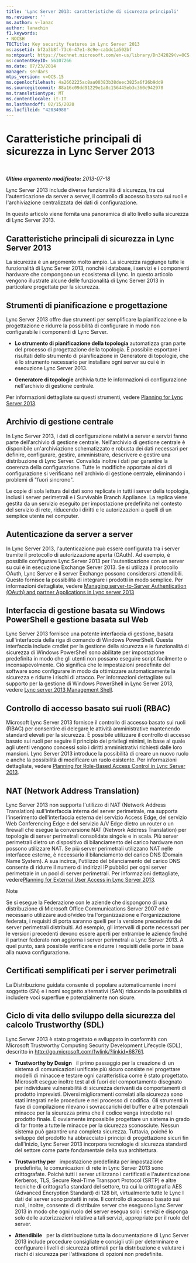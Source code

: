 ```yaml
---
title: 'Lync Server 2013: caratteristiche di sicurezza principali'
ms.reviewer: ''
ms.author: v-lanac
author: lanachin
f1.keywords:
- NOCSH
TOCTitle: Key security features in Lync Server 2013
ms:assetid: bf2a3b8f-73c6-47e1-8c9e-ca1dc1a502bf
ms:mtpsurl: https://technet.microsoft.com/en-us/library/Dn342829(v=OCS.15)
ms:contentKeyID: 56107266
ms.date: 07/23/2014
manager: serdars
mtps_version: v=OCS.15
ms.openlocfilehash: 4a2662225ac8aa00383b38deec3825a6f26b9dd9
ms.sourcegitcommit: 88a16c09dd91229e1a8c156445eb3c360c942978
ms.translationtype: MT
ms.contentlocale: it-IT
ms.lasthandoff: 02/15/2020
ms.locfileid: "42034988"
---
```

<div data-xmlns="http://www.w3.org/1999/xhtml">

<div class="topic" data-xmlns="http://www.w3.org/1999/xhtml" data-msxsl="urn:schemas-microsoft-com:xslt" data-cs="http://msdn.microsoft.com/">

<div data-asp="http://msdn2.microsoft.com/asp">

# <a name="key-security-features-in-lync-server-2013"></a>Caratteristiche principali di sicurezza in Lync Server 2013

</div>

<div id="mainSection">

<div id="mainBody">

<span> </span>

_**Ultimo argomento modificato:** 2013-07-18_

Lync Server 2013 include diverse funzionalità di sicurezza, tra cui l'autenticazione da server a server, il controllo di accesso basato sui ruoli e l'archiviazione centralizzata dei dati di configurazione.

In questo articolo viene fornita una panoramica di alto livello sulla sicurezza di Lync Server 2013.

<div>

## <a name="key-security-features-in-lync-server-2013"></a>Caratteristiche principali di sicurezza in Lync Server 2013

La sicurezza è un argomento molto ampio. La sicurezza raggiunge tutte le funzionalità di Lync Server 2013, nonché i database, i servizi e i componenti hardware che compongono un ecosistema di Lync. In questo articolo vengono illustrate alcune delle funzionalità di Lync Server 2013 in particolare progettate per la sicurezza.

<div>

## <a name="planning-and-design-tools"></a>Strumenti di pianificazione e progettazione

Lync Server 2013 offre due strumenti per semplificare la pianificazione e la progettazione e ridurre la possibilità di configurare in modo non configurabile i componenti di Lync Server.

  - **Lo strumento di pianificazione della topologia** automatizza gran parte del processo di progettazione della topologia. È possibile esportare i risultati dello strumento di pianificazione in Generatore di topologie, che è lo strumento necessario per installare ogni server su cui è in esecuzione Lync Server 2013.

  - **Generatore di topologie** archivia tutte le informazioni di configurazione nell'archivio di gestione centrale.

Per informazioni dettagliate su questi strumenti, vedere [Planning for Lync Server 2013](lync-server-2013-planning.md).

</div>

<div>

## <a name="central-management-store"></a>Archivio di gestione centrale

In Lync Server 2013, i dati di configurazione relativi a server e servizi fanno parte dell'archivio di gestione centrale. Nell'archivio di gestione centrale è disponibile un'archiviazione schematizzato e robusta dei dati necessari per definire, configurare, gestire, amministrare, descrivere e gestire una distribuzione di Lync Server. Convalida inoltre i dati per garantire la coerenza della configurazione. Tutte le modifiche apportate ai dati di configurazione si verificano nell'archivio di gestione centrale, eliminando i problemi di "fuori sincrono".

Le copie di sola lettura dei dati sono replicate in tutti i server della topologia, inclusi i server perimetrali e i Survivable Branch Appliance. La replica viene gestita da un servizio eseguito per impostazione predefinita nel contesto del servizio di rete, riducendo i diritti e le autorizzazioni a quelli di un semplice utente nel computer.

</div>

<div>

## <a name="server-to-server-authentication"></a>Autenticazione da server a server

In Lync Server 2013, l'autenticazione può essere configurata tra i server tramite il protocollo di autorizzazione aperta (OAuth). Ad esempio, è possibile configurare Lync Server 2013 per l'autenticazione con un server su cui è in esecuzione Exchange Server 2013. Se si utilizza il protocollo OAuth, Lync Server e il server Exchange possono considerarsi attendibili. Questo fornisce la possibilità di integrare i prodotti in modo semplice. Per informazioni dettagliate, vedere [Managing server-to-Server Authentication (OAuth) and partner Applications in Lync server 2013](lync-server-2013-managing-server-to-server-authentication-oauth-and-partner-applications.md)

</div>

<div>

## <a name="windows-powershell-based-management-and-web-based-management-interface"></a>Interfaccia di gestione basata su Windows PowerShell e gestione basata sul Web

Lync Server 2013 fornisce una potente interfaccia di gestione, basata sull'interfaccia della riga di comando di Windows PowerShell. Questa interfaccia include cmdlet per la gestione della sicurezza e le funzionalità di sicurezza di Windows PowerShell sono abilitate per impostazione predefinita in modo che gli utenti non possano eseguire script facilmente o inconsapevolmente. Ciò significa che le impostazioni predefinite del software sono configurare in modo da ottimizzare automaticamente la sicurezza e ridurre i rischi di attacco. Per informazioni dettagliate sul supporto per la gestione di Windows PowerShell in Lync Server 2013, vedere [Lync server 2013 Management Shell](lync-server-2013-lync-server-management-shell.md).

</div>

<div>

## <a name="role-based-access-control-rbac"></a>Controllo di accesso basato sui ruoli (RBAC)

Microsoft Lync Server 2013 fornisce il controllo di accesso basato sui ruoli (RBAC) per consentire di delegare le attività amministrative mantenendo standard elevati per la sicurezza. È possibile utilizzare il controllo di accesso basato sui ruoli per seguire il principio dei privilegi minimi, in base al quale agli utenti vengono concessi solo i diritti amministrativi richiesti dalle loro mansioni. Lync Server 2013 introduce la possibilità di creare un nuovo ruolo e anche la possibilità di modificare un ruolo esistente. Per informazioni dettagliate, vedere [Planning for Role-Based Access Control in Lync Server 2013](lync-server-2013-planning-for-role-based-access-control.md).

</div>

</div>

<div>

## <a name="network-address-translation-nat"></a>NAT (Network Address Translation)

Lync Server 2013 non supporta l'utilizzo di NAT (Network Address Translation) sull'interfaccia interna del server perimetrale, ma supporta l'inserimento dell'interfaccia esterna del servizio Access Edge, del servizio Web Conferencing Edge e del servizio A/V Edge dietro un router o un firewall che esegue la conversione NAT (Network Address Translation) per topologie di server perimetrali consolidate singole e in scala. Più server perimetrali dietro un dispositivo di bilanciamento del carico hardware non possono utilizzare NAT. Se più server perimetrali utilizzano NAT nelle interfacce esterne, è necessario il bilanciamento del carico DNS (Domain Name System). A sua incirca, l'utilizzo del bilanciamento del carico DNS consente di ridurre il numero di indirizzi IP pubblici per ogni server perimetrale in un pool di server perimetrali. Per informazioni dettagliate, vedere[Planning for External User Access in Lync Server 2013](lync-server-2013-planning-for-external-user-access.md).

<div>


> [!NOTE]  
> Se si esegue la Federazione con le aziende che dispongono di una distribuzione di Microsoft Office Communications Server 2007 ed è necessario utilizzare audio/video tra l'organizzazione e l'organizzazione federata, i requisiti di porta saranno quelli per la versione precedente dei server perimetrali distribuiti. Ad esempio, gli intervalli di porte necessari per le versioni precedenti devono essere aperti per entrambe le aziende finché il partner federato non aggiorna i server perimetrali a Lync Server 2013. A quel punto, sarà possibile verificare e ridurre i requisiti delle porte in base alla nuova configurazione.



</div>

</div>

<div>

## <a name="simplified-certificates-for-edge-servers"></a>Certificati semplificati per i server perimetrali

La Distribuzione guidata consente di popolare automaticamente i nomi soggetto (SN) e i nomi soggetto alternativi (SAN) riducendo la possibilità di includere voci superflue e potenzialmente non sicure.

</div>

<div>

## <a name="trustworthy-computing-security-development-lifecycle-sdl"></a>Ciclo di vita dello sviluppo della sicurezza del calcolo Trustworthy (SDL)

Lync Server 2013 è stato progettato e sviluppato in conformità con Microsoft Trustworthy Computing Security Development Lifecycle (SDL), descritto in <http://go.microsoft.com/fwlink/?linkid=68761>.

  - **Trustworthy by Design**   il primo passaggio per la creazione di un sistema di comunicazioni unificate più sicuro consiste nel progettare modelli di minacce e testare ogni caratteristica come è stato progettato. Microsoft esegue inoltre test al di fuori del comportamento disegnato per individuare vulnerabilità di sicurezza derivanti da comportamenti di prodotto imprevisti. Diversi miglioramenti correlati alla sicurezza sono stati integrati nelle procedure e nel processo di codifica. Gli strumenti in fase di compilazione rilevano i sovraccarichi del buffer e altre potenziali minacce per la sicurezza prima che il codice venga introdotto nel prodotto finale. È ovviamente impossibile progettare un sistema in grado di far fronte a tutte le minacce per la sicurezza sconosciute. Nessun sistema può garantire una completa sicurezza. Tuttavia, poiché lo sviluppo del prodotto ha abbracciato i principi di progettazione sicuri fin dall'inizio, Lync Server 2013 incorpora tecnologie di sicurezza standard del settore come parte fondamentale della sua architettura.

  - **Trustworthy per**   impostazione predefinita per impostazione predefinita, le comunicazioni di rete in Lync Server 2013 sono crittografate. Poiché tutti i server utilizzano i certificati e l'autenticazione Kerberos, TLS, Secure Real-Time Transport Protocol (SRTP) e altre tecniche di crittografia standard del settore, tra cui la crittografia AES (Advanced Encryption Standard) di 128 bit, virtualmente tutte le Lync I dati del server sono protetti in rete. Il controllo di accesso basato sui ruoli, inoltre, consente di distribuire server che eseguono Lync Server 2013 in modo che ogni ruolo del server esegua solo i servizi e disponga solo delle autorizzazioni relative a tali servizi, appropriate per il ruolo del server.

  - **Attendibile**   per la distribuzione tutta la documentazione di Lync Server 2013 include procedure consigliate e consigli utili per determinare e configurare i livelli di sicurezza ottimali per la distribuzione e valutare i rischi di sicurezza per l'attivazione di opzioni non predefinite.

</div>

</div>

<span> </span>

</div>

</div>

</div>

